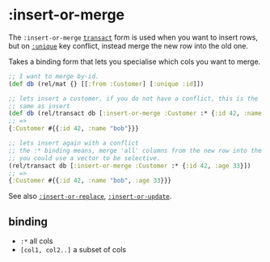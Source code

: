 # :insert-or-merge

The `:insert-or-merge` [`transact`](transact.md) form is used when you want to insert rows, but on [`:unique`](unique.md) key conflict, 
instead merge the new row into the old one.

Takes a binding form that lets you specialise which cols you want to merge.

```clojure 
;; I want to merge by-id.
(def db (rel/mat {} [[:from :Customer] [:unique :id]])

;; lets insert a customer, if you do not have a conflict, this is the 
;; same as insert
(def db (rel/transact db [:insert-or-merge :Customer :* {:id 42, :name "bob"}]))
;; => 
{:Customer #{{:id 42, :name "bob"}}}

;; lets insert again with a conflict
;; the :* binding means, merge 'all' columns from the new row into the old one
;; you could use a vector to be selective.
(rel/transact db [:insert-or-merge :Customer :* {:id 42, :age 33}])
;; =>
{:Customer #{{:id 42, :name "bob", :age 33}}}
```

See also [`:insert-or-replace`](insert-or-replace.md),
[`:insert-or-update`](insert-or-update.md).

## binding

- `:*` all cols
- `[col1, col2..]` a subset of cols